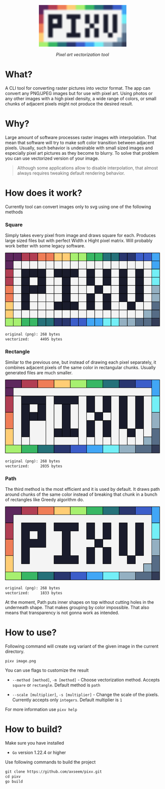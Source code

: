 <div align="center">
    <img alt="pixv" width="285" src="./assets/logo.svg">
    <p><i>Pixel art vectorization tool</i></p>
</div>

# What?

A CLI tool for converting raster pictures into vector format. The app can convert any PNG/JPEG images but for use with pixel art. Using photos or any other images with a high pixel density, a wide range of colors, or small chunks of adjacent pixels might not produce the desired result.

# Why?

Large amount of software processes raster images with interpolation. That mean that software will try to make soft color transition between adjacent pixels. Usually, such behavior is undesirable with small sized images and especially pixel art pictures as they become to blurry. To solve that problem you can use vectorized version of your image.

> Although some applications allow to disable interpolation, that almost always requires tweaking default rendering behavior.

# How does it work?

Currently tool can convert images only to svg using one of the following methods

### Square

Simply takes every pixel from image and draws square for each. Produces large sized files but with perfect Width x Hight pixel matrix. Will probably work better with some legacy software.

![pixv_square](./assets/pixv_square.svg)

```
original (png): 268 bytes
vectorized:     4495 bytes
```

### Rectangle

Similar to the previous one, but instead of drawing each pixel separately, it combines adjacent pixels of the same color in rectangular chunks. Usually generated files are much smaller.

![pixv_rectangle](./assets/pixv_rectangle.svg)

```
original (png): 268 bytes
vectorized:     2035 bytes
```

### Path

The third method is the most efficient and it is used by default. It draws path around chunks of the same color instead of breaking that chunk in a bunch of rectangles like Greedy algorithm do.

![pixv_path](./assets/pixv_path.svg)

```
original (png): 268 bytes
vectorized:     1833 bytes
```

At the moment, Path puts inner shapes on top without cutting holes in the underneath shape. That makes grouping by color impossible. That also means that transparency is not gonna work as intended.

# How to use?

Following command will create svg variant of the given image in the current directory.

```
pixv image.png
```

You can use flags to customize the result

- `--method [method]`, `-m [method]` - Choose vectorization method. Accepts `square` or `rectangle`. Default method is `path`

- `--scale [multiplier]`, `-s [multiplier]` - Change the scale of the pixels. Currently accepts only `integers`. Default multiplier is `1`

For more information use `pixv help`

# How to build?

Make sure you have installed

- `Go` version 1.22.4 or higher

Use following commands to build the project

```
git clone https://github.com/axseem/pixv.git
cd pixv
go build
```

